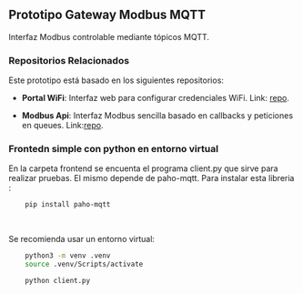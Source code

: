 ## Prototipo Gateway Modbus MQTT

Interfaz Modbus controlable mediante tópicos MQTT.

### Repositorios Relacionados

Este prototipo está basado en los siguientes repositorios:

- **Portal WiFi**: Interfaz web para configurar credenciales WiFi. Link: [repo](https://github.com/microdevg/wifi_manager_portal.git).


- **Modbus Api**: Interfaz Modbus sencilla basado en callbacks y peticiones en queues. Link:[repo](https://github.com/microdevg/modbus_api_simple).



### Frontedn simple con python en entorno virtual

En la carpeta frontend se encuenta el programa client.py que sirve para realizar pruebas. El mismo depende de paho-mqtt.
Para instalar esta libreria :
```bash
    pip install paho-mqtt
        
        
```
Se recomienda usar un entorno virtual:
```bash
    python3 -m venv .venv
    source .venv/Scripts/activate

    python client.py
```